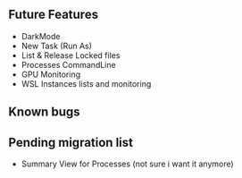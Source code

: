 ﻿## Future Features

* DarkMode
* New Task (Run As)
* List & Release Locked files
* Processes CommandLine
* GPU Monitoring
* WSL Instances lists and monitoring

## Known bugs

## Pending migration list

* Summary View for Processes (not sure i want it anymore)
